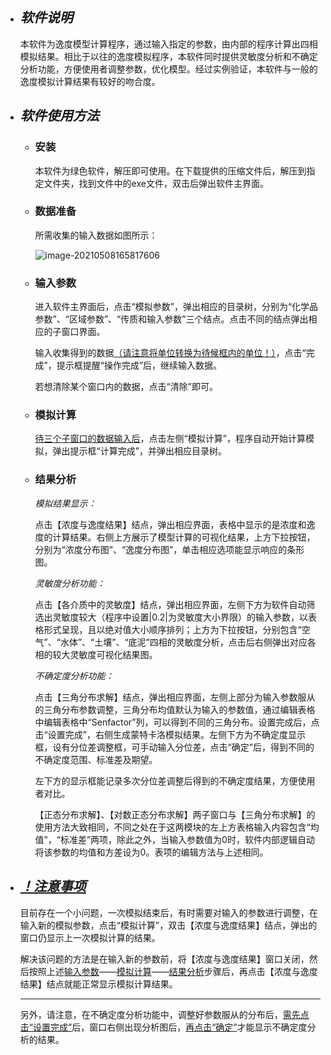 - ## *软件说明*

  本软件为逸度模型计算程序，通过输入指定的参数，由内部的程序计算出四相模拟结果。相比于以往的逸度模拟程序，本软件同时提供灵敏度分析和不确定分析功能，方便使用者调整参数，优化模型。经过实例验证，本软件与一般的逸度模拟计算结果有较好的吻合度。

- ## *软件使用方法*

  - ### 安装

    本软件为绿色软件，解压即可使用。在下载提供的压缩文件后，解压到指定文件夹，找到文件中的exe文件，双击后弹出软件主界面。

  - ### 数据准备

    所需收集的输入数据如图所示：

    ![image-20210508165817606](C:\Users\10942\AppData\Roaming\Typora\typora-user-images\image-20210508165817606.png)

  - ### 输入参数

    进入软件主界面后，点击“模拟参数”，弹出相应的目录树，分别为“化学品参数”、“区域参数”、“传质和输入参数”三个结点。点击不同的结点弹出相应的子窗口界面。

    输入收集得到的数据<u>（请注意将单位转换为待候框内的单位！）</u>，点击“完成”，提示框提醒“操作完成”后，继续输入数据。

    若想清除某个窗口内的数据，点击“清除”即可。

  - ### 模拟计算

    <u>待三个子窗口的数据输入后</u>，点击左侧“模拟计算”，程序自动开始计算模拟，弹出提示框“计算完成”，并弹出相应目录树。

  - ### 结果分析

    *模拟结果显示：*

    点击【浓度与逸度结果】结点，弹出相应界面，表格中显示的是浓度和逸度的计算结果。右侧上方展示了模型计算的可视化结果，上方下拉按钮，分别为“浓度分布图”、“逸度分布图”，单击相应选项能显示响应的条形图。

    *灵敏度分析功能：*

    点击【各介质中的灵敏度】结点，弹出相应界面，左侧下方为软件自动筛选出灵敏度较大（程序中设置|0.2|为灵敏度大小界限）的输入参数，以表格形式呈现，且以绝对值大小顺序排列；上方为下拉按钮，分别包含“空气”、“水体”、“土壤”、“底泥”四相的灵敏度分析，点击后右侧弹出对应各相的较大灵敏度可视化结果图。

    *不确定度分析功能：*

    点击【三角分布求解】结点，弹出相应界面，左侧上部分为输入参数服从的三角分布参数调整，三角分布均值默认为输入的参数值，通过编辑表格中编辑表格中“Senfactor”列，可以得到不同的三角分布。设置完成后，点击“设置完成”，右侧生成蒙特卡洛模拟结果。左侧下方为不确定度显示框，设有分位差调整框，可手动输入分位差，点击“确定”后，得到不同的不确定度范围、标准差及期望。

    左下方的显示框能记录多次分位差调整后得到的不确定度结果，方便使用者对比。

    【正态分布求解】、【对数正态分布求解】两子窗口与【三角分布求解】的使用方法大致相同，不同之处在于这两模块的左上方表格输入内容包含“均值”，“标准差”两项，除此之外，当输入参数值为0时，软件内部逻辑自动将该参数的均值和方差设为0。表项的编辑方法与上述相同。

- ## *<u>！注意事项</u>*

  目前存在一个小问题，一次模拟结束后，有时需要对输入的参数进行调整，在输入新的模拟参数，点击“模拟计算”，双击【浓度与逸度结果】结点，弹出的窗口仍显示上一次模拟计算的结果。

  解决该问题的方法是在输入新的参数前，将【浓度与逸度结果】窗口关闭，然后按照上述[输入参数](###输入参数)——[模拟计算](###模拟计算)——[结果分析](###结果分析)步骤后，再点击【浓度与逸度结果】结点就能正常显示模拟计算结果。

  ------

  另外，请注意，在不确定度分析功能中，调整好参数服从的分布后，<u>需先点击“设置完成”</u>后，窗口右侧出现分析图后，<u>再点击“确定”</u>才能显示不确定度分析的结果。
